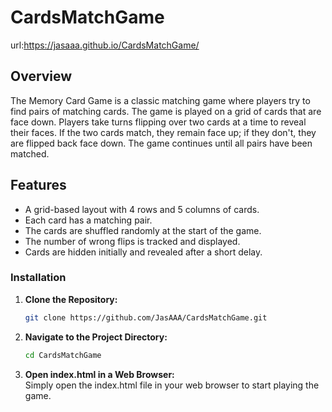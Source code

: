 # CardsMatchGame

url:https://jasaaa.github.io/CardsMatchGame/

## Overview

The Memory Card Game is a classic matching game where players try to find pairs of matching cards. The game is played on a grid of cards that are face down. Players take turns flipping over two cards at a time to reveal their faces. If the two cards match, they remain face up; if they don't, they are flipped back face down. The game continues until all pairs have been matched.

## Features

- A grid-based layout with 4 rows and 5 columns of cards.
- Each card has a matching pair.
- The cards are shuffled randomly at the start of the game.
- The number of wrong flips is tracked and displayed.
- Cards are hidden initially and revealed after a short delay.

### Installation

1. **Clone the Repository:**

   ```bash
   git clone https://github.com/JasAAA/CardsMatchGame.git
   ```

2. **Navigate to the Project Directory:**
   ```bash
   cd CardsMatchGame
   ```
3. **Open index.html in a Web Browser:**<br>
   Simply open the index.html file in your web browser to start playing the game.
